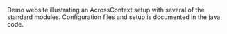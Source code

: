 Demo website illustrating an AcrossContext setup with several of the standard modules.
Configuration files and setup is documented in the java code.